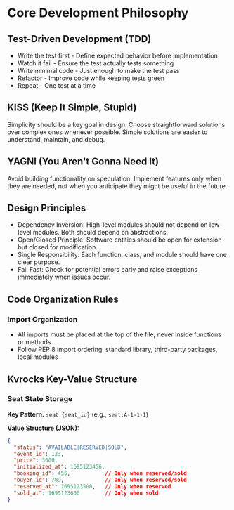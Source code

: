 # Core Development Philosophy
## Test-Driven Development (TDD)
- Write the test first - Define expected behavior before implementation
- Watch it fail - Ensure the test actually tests something
- Write minimal code - Just enough to make the test pass
- Refactor - Improve code while keeping tests green
- Repeat - One test at a time


## KISS (Keep It Simple, Stupid)
Simplicity should be a key goal in design. Choose straightforward solutions over complex ones whenever possible. Simple solutions are easier to understand, maintain, and debug.

## YAGNI (You Aren't Gonna Need It)
Avoid building functionality on speculation. Implement features only when they are needed, not when you anticipate they might be useful in the future.

## Design Principles
- Dependency Inversion: High-level modules should not depend on low-level modules. Both should depend on abstractions.
- Open/Closed Principle: Software entities should be open for extension but closed for modification.
- Single Responsibility: Each function, class, and module should have one clear purpose.
- Fail Fast: Check for potential errors early and raise exceptions immediately when issues occur.

## Code Organization Rules
### Import Organization
- All imports must be placed at the top of the file, never inside functions or methods
- Follow PEP 8 import ordering: standard library, third-party packages, local modules

## Kvrocks Key-Value Structure
### Seat State Storage
**Key Pattern:** `seat:{seat_id}` (e.g., `seat:A-1-1-1`)

**Value Structure (JSON):**
```json
{
  "status": "AVAILABLE|RESERVED|SOLD",
  "event_id": 123,
  "price": 3000,
  "initialized_at": 1695123456,
  "booking_id": 456,           // Only when reserved/sold
  "buyer_id": 789,             // Only when reserved/sold
  "reserved_at": 1695123500,   // Only when reserved
  "sold_at": 1695123600        // Only when sold
}
```